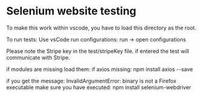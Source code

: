 # Selenium website testing

To make this work within vscode, you have to load this directory as the root.

To run tests:
Use vsCode run configurations: run -> open configurations

Please note the Stripe key in the test/stripeKey file. if entered the test will communicate with Stripe.

if modules are missing load them:
    if axios missing: npm install axios --save

if you get the message:  InvalidArgumentError: binary is not a Firefox executable
    make sure you have executed: npm install selenium-webdriver


